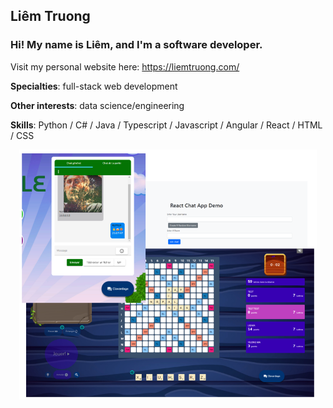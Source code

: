 ## Liêm Truong

### Hi! My name is Liêm, and I'm a software developer.

Visit my personal website here: https://liemtruong.com/


**Specialties**: full-stack web development

**Other interests**: data science/engineering


**Skills**: Python / C# / Java / Typescript / Javascript / Angular / React / HTML / CSS  
<p align="center">
  <img src="github-banner-updated.png" height="400">
</p>


